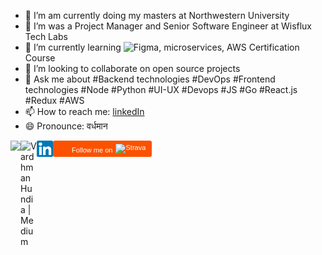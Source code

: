 - 🔭 I’m am currently doing my masters at Northwestern University
- 🔭 I’m was a Project Manager and Senior Software Engineer at Wisflux Tech Labs
- 🌱 I’m currently learning <img alt="Figma" width="24px" src="https://shorturl.at/eiGHV" />, microservices, AWS Certification Course
- 👯 I’m looking to collaborate on open source projects
- 💬 Ask me about #Backend technologies #DevOps #Frontend technologies #Node #Python #UI-UX #Devops #JS #Go #React.js #Redux #AWS
- 📫 How to reach me: [linkedIn](linkedin.com/in/vardhman-hundia)
- 😄 Pronounce: वर्धमान
<!-- - ⚡ Fun fact: Did you know how many total programming languages? – it’s 698 and still counting. -->


<img align="left" src="https://github-readme-stats.vercel.app/api/top-langs/?username=vardhmanhundia&theme=dark&layout=compact&langs_count=10&custom_title=%23%20Most%20Used%20Languages%20%F0%9F%91%A8%F0%9F%8F%BD%E2%80%8D%F0%9F%92%BB&card_width=445" />

<a href="https://gitlab.com/vardhman123">
    <img align="left" alt="Vardhman Hundia | Medium" width="26px" src="https://about.gitlab.com/images/press/logo/png/gitlab-icon-rgb.png" />
  </a>

<a href="https://www.linkedin.com/in/vardhman-hundia/">
    <img align="left" alt="Vardhman Hundia | Linkedin" width="26px" src="https://github.com/UtkarshChaurasia/UtkarshChaurasia/blob/master/Assets/Icons/Linkedin.svg" />
  </a>

<a style="display:inline-block;background-color:#FC5200;color:#fff;padding:5px 10px 5px 30px;font-size:11px;font-family:Helvetica, Arial, sans-serif;white-space:nowrap;text-decoration:none;background-repeat:no-repeat;background-position:10px center;border-radius:3px;background-image:url('http://badges.strava.com/logo-strava-echelon.png')" href='http://strava.com/athletes/98266638' target="_clean">
  Follow me on
  <img src='http://badges.strava.com/logo-strava.png' alt='Strava' style='margin-left:2px;vertical-align:text-bottom' height=13 width=51 />
</a>
